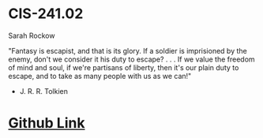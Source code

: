 # CIS-241.02

Sarah Rockow

"Fantasy is escapist, and that is its glory.
If a soldier is imprisioned by the enemy, don't we consider it his duty to escape?
. . .
If we value the freedom of mind and soul, if we're partisans of liberty,
then it's our plain duty to escape, and to take as many people with us as we can!"

- J. R. R. Tolkien


[Github Link](https://github.com/srockow2000/CIS-241.02.git)
=======
